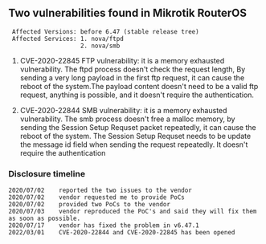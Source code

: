 ## Two vulnerabilities found in Mikrotik RouterOS
```
 Affected Versions: before 6.47 (stable release tree)
 Affected Services: 1. nova/ftpd
                    2. nova/smb
```
1. CVE-2020-22845 FTP vulnerability: it is a memory exhausted vulnerability. The ftpd process doesn't check the request length, By sending a very long payload in the first ftp request,  it can cause the reboot of the system.The payload content doesn't need to be a valid ftp request, anything is possible, and it doesn't require the authentication.

2. CVE-2020-22844 SMB vulnerability: it is a memory exhausted vulnerability. The smb process doesn't free a malloc memory, by sending the Session Setup Requset packet repeatedly, it can cause the reboot of the system. The Session Setup Requset needs to be update the message id field when sending the request repeatedly. It doesn't require the authentication


### Disclosure timeline
```
2020/07/02    reported the two issues to the vendor
2020/07/02    vendor requested me to provide PoCs
2020/07/02    provided two PoCs to the vendor
2020/07/03    vendor reproduced the PoC's and said they will fix them as soon as possible.
2020/07/17    vendor has fixed the problem in v6.47.1
2022/03/01    CVE-2020-22844 and CVE-2020-22845 has been opened
```
